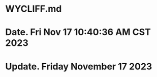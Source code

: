 # WYCLIFF.md 
# Date.         Fri Nov 17 10:40:36 AM CST 2023
# Update.       Friday November 17 2023
